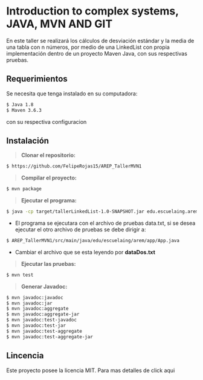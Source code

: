 # Introduction to complex systems, JAVA, MVN AND GIT
En este taller se realizará los cálculos de desviación estándar y la media de una tabla con n números, por medio de una
LinkedList con propia implementación dentro de un proyecto Maven Java, con sus respectivas pruebas.

## Requerimientos 
Se necesita que tenga instalado en su computadora:
```sh
$ Java 1.8
$ Maven 3.6.3
```
con su respectiva configuracion
## Instalación
> **Clonar el repositorio:** 
```sh
$ https://github.com/FelipeRojas15/AREP_TallerMVN1
```
> **Compilar el proyecto:**
```sh
$ mvn package
```
> **Ejecutar el programa:** 
```sh
$ java -cp target/tallerLinkedList-1.0-SNAPSHOT.jar edu.escuelaing.arem.app.App
```
- El programa se ejecutara con el archivo de pruebas data.txt, si se desea ejecutar el otro archivo de pruebas se debe dirigir a:

```sh
$ AREP_TallerMVN1/src/main/java/edu/escuelaing/arem/app/App.java
``` 
- Cambiar el archivo que se esta leyendo por **dataDos.txt** 

> **Ejecutar las pruebas:** 
```sh
$ mvn test
```
> **Generar Javadoc:**
```sh
$ mvn javadoc:javadoc
$ mvn javadoc:jar
$ mvn javadoc:aggregate
$ mvn javadoc:aggregate-jar
$ mvn javadoc:test-javadoc
$ mvn javadoc:test-jar
$ mvn javadoc:test-aggregate
$ mvn javadoc:test-aggregate-jar
```
## Lincencia
Este proyecto posee la licencia MIT. Para mas detalles de click aqui 


